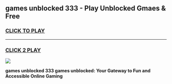 
## games unblocked 333 - Play Unblocked Gmaes & Free
<h3>
<a href="https://premium.freeplayer.one?title=games_unblocked_333&ref=20F">CLICK TO PLAY</a></h3>
<hr>

<h3>
<a href="https://premium.freeplayer.one?title=games_unblocked_333&ref=20F">CLICK 2 PLAY</a>
  
</h3>

<a href="https://premium.freeplayer.one?title=games_unblocked_333&ref=20F/"><img src="https://clearcache.store/games.png"></a>


**games unblocked 333 games unblocked: Your Gateway to Fun and Accessible Online Gaming**
